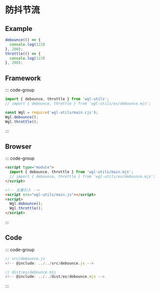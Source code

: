 # 防抖节流
## Example
```js
debounce(() => {
  console.log(123)
}, 200);
throttle(() => {
  console.log(123)
}, 200);
```

## Framework
::: code-group
```js  [ESModule]
import { debounce, throttle } from 'wgl-utils';
// import { debounce, throttle } from 'wgl-utils/es/debounce.mjs';
```
```js  [CommonJs]
const Wgl = require('wgl-utils/main.cjs');
Wgl.debounce();
Wgl.throttle();
```
:::

## Browser
::: code-group

```html  [ESModule]
<script type="module">
  import { debounce, throttle } from 'wgl-utils/main.mjs';
  // import { debounce, throttle } from 'wgl-utils/es/debounce.mjs';
</script>
```
```html  [ES5]
<!-- 全量引入 -->
<script src="wgl-utils/main.js"></script>
<script>
  Wgl.debounce();
  Wgl.throttle();
</script>
```
:::


## Code
::: code-group

```js  [源码]
// src/debounce.js
<!-- @include: ../../src/debounce.js -->
```

```js  [ESModule]
// dist/es/debounce.mjs
<!-- @include: ../../dist/es/debounce.mjs -->
```

:::
